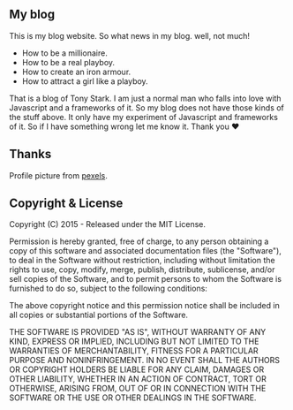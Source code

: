 ## My blog
This is my blog website. So what news in my blog. well, not much! 
- How to be a millionaire.
- How to be a real playboy.
- How to create an iron armour.
- How to attract a girl like a playboy. 

That is a blog of Tony Stark. I am just a normal man who falls into love with Javascript and a frameworks of it. So my blog does not have those kinds of the stuff above. It only have my experiment of Javascript and frameworks of it. So if I have something wrong let me know it. Thank you ❤

## Thanks 

Profile picture from [pexels](https://www.pexels.com/photo/portrait-black-african-ethnicity-person-9494/).


## Copyright & License

Copyright (C) 2015 - Released under the MIT License.

Permission is hereby granted, free of charge, to any person obtaining a copy of this software and associated documentation files (the "Software"), to deal in the Software without restriction, including without limitation the rights to use, copy, modify, merge, publish, distribute, sublicense, and/or sell copies of the Software, and to permit persons to whom the Software is furnished to do so, subject to the following conditions:

The above copyright notice and this permission notice shall be included in all copies or substantial portions of the Software.

THE SOFTWARE IS PROVIDED "AS IS", WITHOUT WARRANTY OF ANY KIND, EXPRESS OR IMPLIED, INCLUDING BUT NOT LIMITED TO THE WARRANTIES OF MERCHANTABILITY, FITNESS FOR A PARTICULAR PURPOSE AND
NONINFRINGEMENT. IN NO EVENT SHALL THE AUTHORS OR COPYRIGHT HOLDERS BE LIABLE FOR ANY CLAIM, DAMAGES OR OTHER LIABILITY, WHETHER IN AN ACTION OF CONTRACT, TORT OR OTHERWISE, ARISING FROM, OUT OF OR IN CONNECTION WITH THE SOFTWARE OR THE USE OR OTHER DEALINGS IN THE SOFTWARE.
